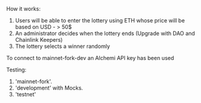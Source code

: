 How it works:

1. Users will be able to enter the lottery using ETH whose price will be based on USD - > 50$
2. An administrator decides when the lottery ends (Upgrade with DAO and Chainlink Keepers)
3. The lottery selects a winner randomly

To connect to mainnet-fork-dev an Alchemi API key has been used

Testing:

1. 'mainnet-fork'.
2. 'development' with Mocks.
3. 'testnet'
